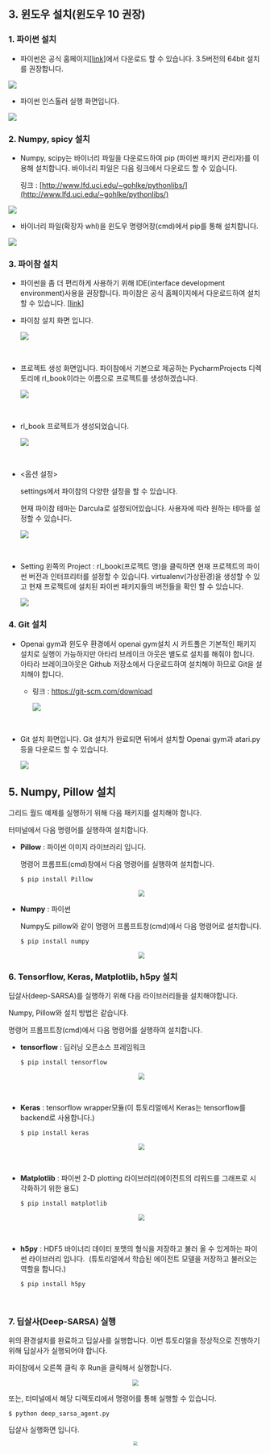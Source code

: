 ## 3. 윈도우 설치(윈도우 10 권장)

### 1. 파이썬 설치

- 파이썬은 공식 홈페이지[[link]](https://www.python.org/downloads/windows/)에서 다운로드 할 수 있습니다. 3.5버전의 64bit 설치를 권장합니다.

<img src='./img/numpy_install2.png'>

- 파이썬 인스톨러 실행 화면입니다.

<img src="./img/python_install.png">





### 2. Numpy, spicy 설치

- Numpy, scipy는 바이너리 파일을 다운로드하여 pip (파이썬 패키지 관리자)를 이용해 설치합니다. 바이너리 파일은 다음 링크에서 다운로드 할 수 있습니다. 

  링크 : [http://www.lfd.uci.edu/~gohlke/pythonlibs/](http://www.lfd.uci.edu/~gohlke/pythonlibs/)

<img src="./img/numpy_install.png">

- 바이너리 파일(확장자 whl)을 윈도우 명령어창(cmd)에서 pip를 통해 설치합니다.

<img src="./img/numpy_install3.png">



### 3. 파이참 설치

- 파이썬을 좀 더 편리하게 사용하기 위해 IDE(interface development environment)사용을 권장합니다. 파이참은 공식 홈페이지에서 다운로드하여 설치할 수 있습니다. [[link](https://www.jetbrains.com/pycharm/download/#section=windows)]

- 파이참 설치 화면 입니다.

   <img src='./img/win_pycharm_install1.png'>

   ​

- 프로젝트 생성 화면입니다. 파이참에서 기본으로 제공하는 PycharmProjects 디렉토리에 rl_book이라는 이름으로 프로젝트를 생성하겠습니다.

   <img src="./img/win_pycharm_project.png">

   ​

- rl_book 프로젝트가 생성되었습니다.

  <img src='./img/win_pycharm_project2.png'>

  ​

- <옵션 설정> 

  settings에서 파이참의 다양한 설정을 할 수 있습니다.

  현재 파이참 테마는 Darcula로 설정되어있습니다. 사용자에 따라 원하는 테마를 설정할 수 있습니다.

  <img src='./img/win_pycharm_settings.png'>

  ​

- Setting 왼쪽의 Project : rl_book(프로젝트 명)을 클릭하면 현재 프로젝트의 파이썬 버전과 인터프리터를 설정할 수 있습니다. virtualenv(가상환경)을 생성할 수 있고 현재 프로젝트에 설치된 파이썬 패키지들의 버전들을 확인 할 수 있습니다.

   <img src='./img/win_pycharm_setting2.png'>



### 4. Git 설치

- Openai gym과 윈도우 환경에서 openai gym설치 시 카트폴은 기본적인 패키지 설치로 실행이 가능하지만 아타리 브레이크 아웃은 별도로 설치를 해줘야 합니다. 아타라 브레이크아웃은 Github 저장소에서 다운로드하여 설치해야 하므로 Git을 설치해야 합니다.  
  - 링크 : https://git-scm.com/download

     <img src="./img/win_git.png">

  ​

- Git 설치 화면입니다. Git 설치가 완료되면 뒤에서 설치할 Openai gym과 atari.py등을 다운로드 할 수 있습니다.

    <img src='./img/win_git2.png' >




## 5. Numpy, Pillow 설치

그리드 월드 예제를 실행하기 위해 다음 패키지를 설치해야 합니다.

터미널에서 다음 명령어를 실행하여 설치합니다.

- **Pillow** : 파이썬 이미지 라이브러리 입니다.

  명령어 프롬프트(cmd)창에서 다음 명령어를 실행하여 설치합니다.

  ```shell
  $ pip install Pillow
  ```

  <p align="center"><img src="./install_image/install_pillow.png" style="zoom:80%">





- **Numpy** : 파이썬 

  Numpy도 pillow와 같이 명령어 프롬프트창(cmd)에서 다음 명령어로 설치합니다.

  ```shell
  $ pip install numpy
  ```

  <p align="center"><img src="./install_image/install_numpy.png" style="zoom:80%">




### 6. Tensorflow, Keras, Matplotlib, h5py 설치

딥살사(deep-SARSA)를 실행하기 위해 다음 라이브러리들을 설치해야합니다.

Numpy, Pillow와 설치 방법은 같습니다.

명령어 프롬프트창(cmd)에서 다음 명령어를 실행하여 설치합니다.

- **tensorflow** : 딥러닝 오픈소스 프레임워크

  ```shell
  $ pip install tensorflow
  ```

  <p align="center"><img src="./install_image/install_tensorflow.PNG" style="zoom:80%"></p

  ​


- **Keras** : tensorflow wrapper모듈(이 튜토리얼에서 Keras는 tensorflow를 backend로 사용합니다.)

  ```shell
  $ pip install keras
  ```

  <p align="center"><img src="./install_image/install_keras.PNG" style="zoom:80%"></p>

  ​

- **Matplotlib** : 파이썬 2-D plotting 라이브러리(에이전트의 리워드를 그래프로 시각화하기 위한 용도)

  ```shell
  $ pip install matplotlib
  ```

  <p align="center"><img src="./install_image/install_matplotlib.PNG" style="zoom:80%"></p>

  ​

- **h5py** : HDF5 바이너리 데이터 포맷의 형식을 저장하고 불러 올 수 있게하는 파이썬 라이브러리 입니다.
  ​            (튜토리얼에서 학습된 에이전트 모델을 저장하고 불러오는 역할을 합니다.) 

  ```shell
  $ pip install h5py
  ```

  ​


### 7. 딥살사(Deep-SARSA) 실행

위의 환경설치를 완료하고 딥살사를 실행합니다. 이번 튜토리얼을 정상적으로 진행하기 위해 딥살사가 실행되어야 합니다.

파이참에서 오른쪽 클릭 후 Run을 클릭해서 실행합니다.

<p align="center"><img src="./install_image/deep_sarsa_run.png" style="zoom:80%"></p>

또는, 터미널에서 해당 디렉토리에서 명령어를 통해 실행할 수 있습니다.

```shell
$ python deep_sarsa_agent.py
```

딥살사 실행화면 입니다.

<p align="center"><img src="./install_image/deep_sarsa_run2.png" style="zoom:50%"></p>

